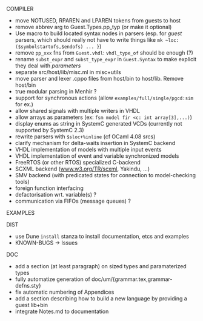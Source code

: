 COMPILER

- move NOTUSED, RPAREN and LPAREN tokens from guests to host
- remove abbrev arg to Guest.Types.pp_typ (or make it optional)
- Use macro to build located syntax nodes in parsers (esp. for _guest_ parsers, which should really 
  not have to write things like `mk ~loc:($symbolstartofs,$endofs) ... }`)
- remove `pp_xxx` fns from `Guest.vhdl`: `vhdl_type_of` should be enough (?)
- rename `subst_expr` and `subst_type_expr` in `Guest.Syntax` to make explicit they deal with _parameters_
- separate src/host/lib/misc.ml in misc+utils
- move parser and lexer .cppo files from host/bin to host/lib. Remove host/bin
- true modular parsing in Menhir ?
- support for synchronous actions (allow `examples/full/single/pgcd:sim` for ex.)
- allow shared signals with multiple writers in VHDL
- allow arrays as parameters (ex: `fsm model fir <c: int array[3],...)`)
- display enums as string in SystemC generated VCDs (currently not supported by SystemC 2.3) 
- rewrite parsers with `$sloc+%inline` (cf OCaml 4.08 srcs)
- clarify mechanism for delta-waits insertion in SystemC backend
- VHDL implementation of models with multiple input events
- VHDL implementation of event and variable synchronized models
- FreeRTOS (or other RTOS) specialized C-backend
- SCXML backend (www.w3.org/TR/scxml, Yakindu, ...)
- SMV backend (with predicated states for connection to model-checking tools)
- foreign function interfacing
- defactorisation wrt. variable(s) ?
- communication via FIFOs (message queues) ?

EXAMPLES

DIST
- use Dune `install` stanza to install documentation, etcs and examples
- KNOWN-BUGS -> Issues

DOC
- add a section (at least paragraph) on sized types and paramaterized types
- fully automatize generation of doc/um/{grammar.tex,grammar-defns.sty}
- fix automatic numbering of Appendices
- add a section describing how to build a new language by providing a guest lib+bin
- integrate Notes.md to documentation
